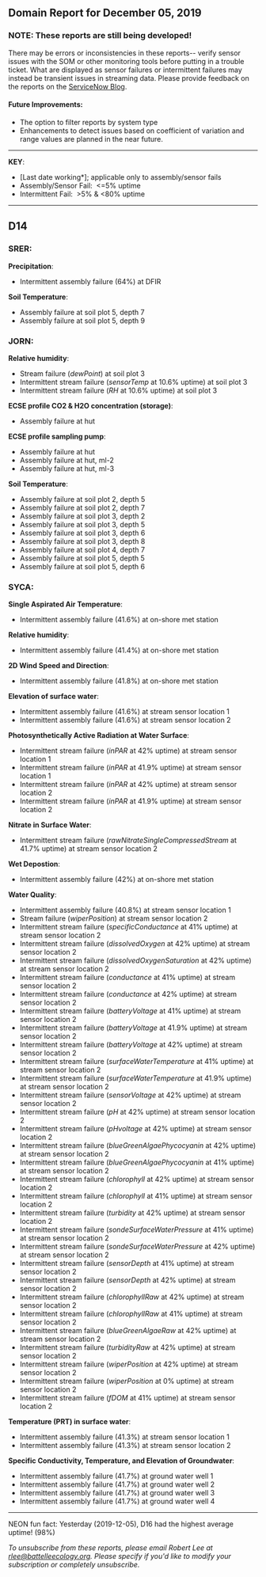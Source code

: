 ## Domain Report for December 05, 2019


### NOTE: These reports are still being developed!
There may be errors or inconsistencies in these reports-- verify sensor issues with the SOM or other monitoring tools before putting in a trouble ticket. What are displayed as sensor failures or intermittent failures may instead be transient issues in streaming data.
Please provide feedback on the reports on the [ServiceNow Blog](https://neon.service-now.com/community?id=community_blog&sys_id=9b4fbe8adbed734017ecf9041d9619be).

#### Future Improvements: 
 - The option to filter reports by system type 
 - Enhancements to detect issues based on coefficient of variation and range values are planned in the near future.

***

**KEY**:

 - [Last date working*]; applicable only to assembly/sensor fails
 - Assembly/Sensor Fail:&nbsp;&nbsp;<=5% uptime
 - Intermittent Fail:&nbsp;&nbsp;>5% & <80% uptime

***
## D14

### SRER:

**Precipitation**:
 - Intermittent assembly failure (64%) at DFIR

**Soil Temperature**:
 - Assembly failure at soil plot 5, depth 7
 - Assembly failure at soil plot 5, depth 9

### JORN:

**Relative humidity**:
 - Stream failure (_dewPoint_) at soil plot 3
 - Intermittent stream failure (_sensorTemp_ at 10.6% uptime) at soil plot 3
 - Intermittent stream failure (_RH_ at 10.6% uptime) at soil plot 3

**ECSE profile CO2 & H2O concentration (storage)**:
 - Assembly failure at hut

**ECSE profile sampling pump**:
 - Assembly failure at hut
 - Assembly failure at hut, ml-2
 - Assembly failure at hut, ml-3

**Soil Temperature**:
 - Assembly failure at soil plot 2, depth 5
 - Assembly failure at soil plot 2, depth 7
 - Assembly failure at soil plot 3, depth 2
 - Assembly failure at soil plot 3, depth 5
 - Assembly failure at soil plot 3, depth 6
 - Assembly failure at soil plot 3, depth 8
 - Assembly failure at soil plot 4, depth 7
 - Assembly failure at soil plot 5, depth 5
 - Assembly failure at soil plot 5, depth 6

### SYCA:

**Single Aspirated Air Temperature**:
 - Intermittent assembly failure (41.6%) at on-shore met station

**Relative humidity**:
 - Intermittent assembly failure (41.4%) at on-shore met station

**2D Wind Speed and Direction**:
 - Intermittent assembly failure (41.8%) at on-shore met station

**Elevation of surface water**:
 - Intermittent assembly failure (41.6%) at stream sensor location 1
 - Intermittent assembly failure (41.6%) at stream sensor location 2

**Photosynthetically Active Radiation at Water Surface**:
 - Intermittent stream failure (_inPAR_ at 42% uptime) at stream sensor location 1
 - Intermittent stream failure (_inPAR_ at 41.9% uptime) at stream sensor location 1
 - Intermittent stream failure (_inPAR_ at 42% uptime) at stream sensor location 2
 - Intermittent stream failure (_inPAR_ at 41.9% uptime) at stream sensor location 2

**Nitrate in Surface Water**:
 - Intermittent stream failure (_rawNitrateSingleCompressedStream_ at 41.7% uptime) at stream sensor location 2

**Wet Depostion**:
 - Intermittent assembly failure (42%) at on-shore met station

**Water Quality**:
 - Intermittent assembly failure (40.8%) at stream sensor location 1
 - Stream failure (_wiperPosition_) at stream sensor location 2
 - Intermittent stream failure (_specificConductance_ at 41% uptime) at stream sensor location 2
 - Intermittent stream failure (_dissolvedOxygen_ at 42% uptime) at stream sensor location 2
 - Intermittent stream failure (_dissolvedOxygenSaturation_ at 42% uptime) at stream sensor location 2
 - Intermittent stream failure (_conductance_ at 41% uptime) at stream sensor location 2
 - Intermittent stream failure (_conductance_ at 42% uptime) at stream sensor location 2
 - Intermittent stream failure (_batteryVoltage_ at 41% uptime) at stream sensor location 2
 - Intermittent stream failure (_batteryVoltage_ at 41.9% uptime) at stream sensor location 2
 - Intermittent stream failure (_batteryVoltage_ at 42% uptime) at stream sensor location 2
 - Intermittent stream failure (_surfaceWaterTemperature_ at 41% uptime) at stream sensor location 2
 - Intermittent stream failure (_surfaceWaterTemperature_ at 41.9% uptime) at stream sensor location 2
 - Intermittent stream failure (_sensorVoltage_ at 42% uptime) at stream sensor location 2
 - Intermittent stream failure (_pH_ at 42% uptime) at stream sensor location 2
 - Intermittent stream failure (_pHvoltage_ at 42% uptime) at stream sensor location 2
 - Intermittent stream failure (_blueGreenAlgaePhycocyanin_ at 42% uptime) at stream sensor location 2
 - Intermittent stream failure (_blueGreenAlgaePhycocyanin_ at 41% uptime) at stream sensor location 2
 - Intermittent stream failure (_chlorophyll_ at 42% uptime) at stream sensor location 2
 - Intermittent stream failure (_chlorophyll_ at 41% uptime) at stream sensor location 2
 - Intermittent stream failure (_turbidity_ at 42% uptime) at stream sensor location 2
 - Intermittent stream failure (_sondeSurfaceWaterPressure_ at 41% uptime) at stream sensor location 2
 - Intermittent stream failure (_sondeSurfaceWaterPressure_ at 42% uptime) at stream sensor location 2
 - Intermittent stream failure (_sensorDepth_ at 41% uptime) at stream sensor location 2
 - Intermittent stream failure (_sensorDepth_ at 42% uptime) at stream sensor location 2
 - Intermittent stream failure (_chlorophyllRaw_ at 42% uptime) at stream sensor location 2
 - Intermittent stream failure (_chlorophyllRaw_ at 41% uptime) at stream sensor location 2
 - Intermittent stream failure (_blueGreenAlgaeRaw_ at 42% uptime) at stream sensor location 2
 - Intermittent stream failure (_turbidityRaw_ at 42% uptime) at stream sensor location 2
 - Intermittent stream failure (_wiperPosition_ at 42% uptime) at stream sensor location 2
 - Intermittent stream failure (_wiperPosition_ at 0% uptime) at stream sensor location 2
 - Intermittent stream failure (_fDOM_ at 41% uptime) at stream sensor location 2

**Temperature (PRT) in surface water**:
 - Intermittent assembly failure (41.3%) at stream sensor location 1
 - Intermittent assembly failure (41.3%) at stream sensor location 2

**Specific Conductivity, Temperature, and Elevation of Groundwater**:
 - Intermittent assembly failure (41.7%) at ground water well 1
 - Intermittent assembly failure (41.7%) at ground water well 2
 - Intermittent assembly failure (41.7%) at ground water well 3
 - Intermittent assembly failure (41.7%) at ground water well 4

***
NEON fun fact: Yesterday (2019-12-05), D16 had the highest average uptime! (98%)

_To unsubscribe from these reports, please email Robert Lee at rlee@battelleecology.org. Please specify if you'd like to modify your subscription or completely unsubscribe._
